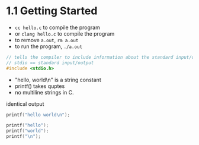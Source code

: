 # 1.1 Getting Started

- `cc hello.c` to compile the program
- or `clang hello.c` to compile the program
- to remove `a.out`, `rm a.out`
- to run the program, `./a.out`

```c
// tells the compiler to include information about the standard input/output library;
// stdio == standard input/output
#include <stdio.h>
```

- "hello, world\n" is a string constant
- printf() takes quptes
- no multiline strings in C.

identical output

```c
printf("hello world\n");
```

```c
printf("hello");
printf("world");
printf("\n");
```